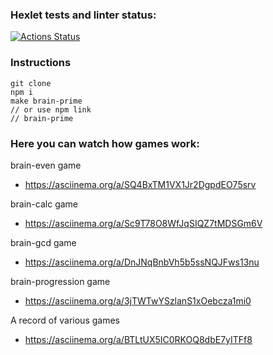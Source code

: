 ### Hexlet tests and linter status:
[![Actions Status](https://github.com/gonpaul/fullstack-javascript-project-44/actions/workflows/hexlet-check.yml/badge.svg)](https://github.com/gonpaul/fullstack-javascript-project-44/actions)

### Instructions
```
git clone
npm i
make brain-prime
// or use npm link
// brain-prime
```

### Here you can watch how games work: 
brain-even game
- https://asciinema.org/a/SQ4BxTM1VX1Jr2DgpdEO75srv

brain-calc game
- https://asciinema.org/a/Sc9T78O8WfJqSIQZ7tMDSGm6V 

brain-gcd game
- https://asciinema.org/a/DnJNqBnbVh5b5ssNQJFws13nu

brain-progression game
- https://asciinema.org/a/3jTWTwYSzlanS1xOebcza1mi0 

A record of various games
- https://asciinema.org/a/BTLtUX5IC0RKOQ8dbE7yITFf8